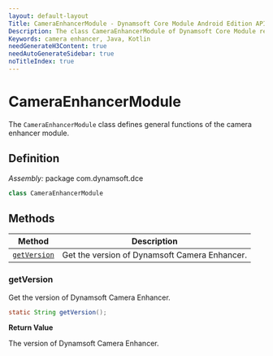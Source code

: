 ```yaml
---
layout: default-layout
Title: CameraEnhancerModule - Dynamsoft Core Module Android Edition API Reference
Description: The class CameraEnhancerModule of Dynamsoft Core Module represents the camera enhancer module, which provides general functions for the camera enhancer.
Keywords: camera enhancer, Java, Kotlin
needGenerateH3Content: true
needAutoGenerateSidebar: true
noTitleIndex: true
---
```


# CameraEnhancerModule

The `CameraEnhancerModule` class defines general functions of the camera enhancer module.

## Definition

*Assembly:* package com.dynamsoft.dce

```java
class CameraEnhancerModule
```

## Methods

| Method | Description |
|------- |-------------|
| [`getVersion`](#getversion) | Get the version of Dynamsoft Camera Enhancer. |

### getVersion

Get the version of Dynamsoft Camera Enhancer.

```java
static String getVersion();
```

**Return Value**

The version of Dynamsoft Camera Enhancer.
